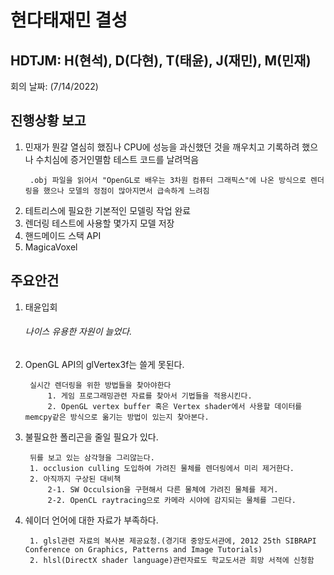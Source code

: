 # 현다태재민 결성
## HDTJM: H(현석), D(다현), T(태윤), J(재민), M(민재)
회의 날짜: (7/14/2022)

## 진행상황 보고
1. 민재가 뭔갈 열심히 했짐나 CPU에 성능을 과신했던 것을 깨우치고 기록하려 했으나 수치심에 증거인멸함 테스트 코드를 날려먹음
    > 
        .obj 파일을 읽어서 "OpenGL로 배우는 3차원 컴퓨터 그래픽스"에 나온 방식으로 렌더링을 했으나 모델의 정점이 많아지면서 급속하게 느려짐
2. 테트리스에 필요한 기본적인 모델링 작업 완료
3. 렌더링 테스트에 사용할 몇가지 모델 저장
4. 핸드메이드 스택 API
5. MagicaVoxel
## 주요안건
1. 태윤입회
    ###### 나이스 유용한 자원이 늘었다.
1. OpenGL API의 glVertex3f는 쓸게 못된다.
    > 
        실시간 렌더링을 위한 방법들을 찾아야한다
            1. 게임 프로그래밍관련 자료를 찾아서 기법들을 적용시킨다.
            2. OpenGL vertex buffer 혹은 Vertex shader에서 사용할 데이터를 memcpy같은 방식으로 옮기는 방법이 있는지 찾아본다.
1. 불필요한 폴리곤을 줄일 필요가 있다.
    > 
        뒤를 보고 있는 삼각형을 그리않는다.
        1. occlusion culling 도입하여 가려진 물체를 렌더링에서 미리 제거한다.
        2. 아직까지 구상된 대비책
            2-1. SW Occulsion을 구현해서 다른 물체에 가려진 물체를 제거.
            2-2. OpenCL raytracing으로 카메라 시야에 감지되는 물체를 그린다.
1. 쉐이더 언어에 대한 자료가 부족하다.
    > 
        1. glsl관련 자료의 복사본 제공요청.(경기대 중앙도서관에, 2012 25th SIBRAPI Conference on Graphics, Patterns and Image Tutorials)
        2. hlsl(DirectX shader language)관련자료도 학교도서관 희망 서적에 신청함

